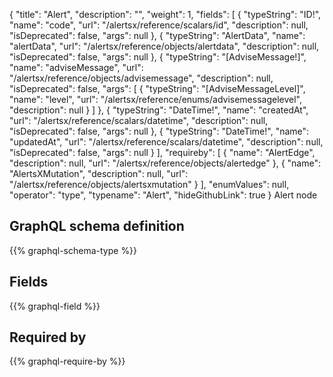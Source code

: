{
  "title": "Alert",
  "description": "",
  "weight": 1,
  "fields": [
    {
      "typeString": "ID!",
      "name": "code",
      "url": "/alertsx/reference/scalars/id",
      "description": null,
      "isDeprecated": false,
      "args": null
    },
    {
      "typeString": "AlertData",
      "name": "alertData",
      "url": "/alertsx/reference/objects/alertdata",
      "description": null,
      "isDeprecated": false,
      "args": null
    },
    {
      "typeString": "[AdviseMessage!]",
      "name": "adviseMessage",
      "url": "/alertsx/reference/objects/advisemessage",
      "description": null,
      "isDeprecated": false,
      "args": [
        {
          "typeString": "[AdviseMessageLevel]",
          "name": "level",
          "url": "/alertsx/reference/enums/advisemessagelevel",
          "description": null
        }
      ]
    },
    {
      "typeString": "DateTime!",
      "name": "createdAt",
      "url": "/alertsx/reference/scalars/datetime",
      "description": null,
      "isDeprecated": false,
      "args": null
    },
    {
      "typeString": "DateTime!",
      "name": "updatedAt",
      "url": "/alertsx/reference/scalars/datetime",
      "description": null,
      "isDeprecated": false,
      "args": null
    }
  ],
  "requireby": [
    {
      "name": "AlertEdge",
      "description": null,
      "url": "/alertsx/reference/objects/alertedge"
    },
    {
      "name": "AlertsXMutation",
      "description": null,
      "url": "/alertsx/reference/objects/alertsxmutation"
    }
  ],
  "enumValues": null,
  "operator": "type",
  "typename": "Alert",
  "hideGithubLink": true
}
 Alert node
## GraphQL schema definition

{{% graphql-schema-type %}}

## Fields

{{% graphql-field %}}

## Required by

{{% graphql-require-by %}}

